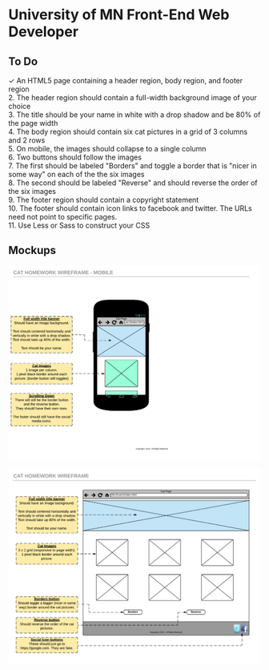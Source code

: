# University of MN Front-End Web Developer

## To Do
✓ An HTML5 page containing a header region, body region, and footer region  
2. The header region should contain a full-width background image of your choice  
3. The title should be your name in white with a drop shadow and be 80% of the page width  
4. The body region should contain six cat pictures in a grid of 3 columns and 2 rows  
5. On mobile, the images should collapse to a single column  
6. Two buttons should follow the images  
7. The first should be labeled "Borders" and toggle a border that is "nicer in some way" on each of the the six images  
8. The second should be labeled "Reverse" and should reverse the order of the six images  
9. The footer region should contain a copyright statement  
10. The footer should contain icon links to facebook and twitter. The URLs need not point to specific pages.  
11. Use Less or Sass to construct your CSS  

## Mockups 
![alt text](https://github.com/qjac/uofm-fed/blob/master/docs/Mobile.png "Mobile Mockup")

![alt text](https://github.com/qjac/uofm-fed/blob/master/docs/Home.png "Desktop Mockup")